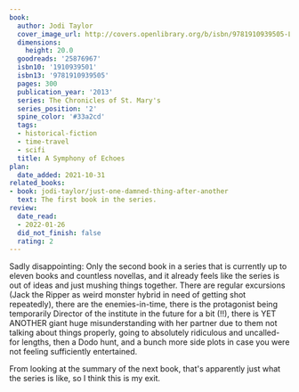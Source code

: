 ```yaml
---
book:
  author: Jodi Taylor
  cover_image_url: http://covers.openlibrary.org/b/isbn/9781910939505-L.jpg
  dimensions:
    height: 20.0
  goodreads: '25876967'
  isbn10: '1910939501'
  isbn13: '9781910939505'
  pages: 300
  publication_year: '2013'
  series: The Chronicles of St. Mary's
  series_position: '2'
  spine_color: '#33a2cd'
  tags:
  - historical-fiction
  - time-travel
  - scifi
  title: A Symphony of Echoes
plan:
  date_added: 2021-10-31
related_books:
- book: jodi-taylor/just-one-damned-thing-after-another
  text: The first book in the series.
review:
  date_read:
  - 2022-01-26
  did_not_finish: false
  rating: 2
---
```


Sadly disappointing: Only the second book in a series that is currently up to eleven books and countless novellas, and
it already feels like the series is out of ideas and just mushing things together. There are regular excursions (Jack
the Ripper as weird monster hybrid in need of getting shot repeatedly), there are the enemies-in-time, there is the
protagonist being temporarily Director of the institute in the future for a bit (!!), there is YET ANOTHER giant huge
misunderstanding with her partner due to them not talking about things properly, going to absolutely ridiculous and
uncalled-for lengths, then a Dodo hunt, and a bunch more side plots in case you were not feeling sufficiently
entertained.

From looking at the summary of the next book, that's apparently just what the series is like, so I think this is my
exit.
